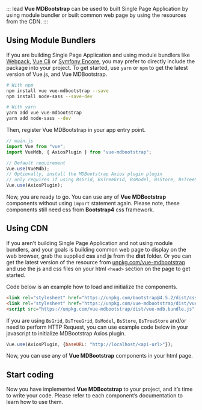 ::: lead
**Vue MDBootstrap** can be used to built Single Page Application by using module 
bundler or built common web page by using the resources from the CDN.
:::

## Using Module Bundlers

If you are building Single Page Application and using module bundlers like 
<a href="https://webpack.js.org/" target="_blank">Webpack</a>, 
<a href="https://cli.vuejs.org/" target="_blank">Vue Cli</a> or 
<a href="https://symfony.com/doc/current/frontend/encore/installation.html" 
target="_blank">Symfony Encore</a>, you may prefer to directly include the package 
into your project. To get started, use `yarn` or `npm` to get the latest version of 
Vue.js, and Vue MDBootstrap.

```bash
# With npm
npm install vue vue-mdbootstrap --save
npm install node-sass --save-dev

# With yarn
yarn add vue vue-mdbootstrap
yarn add node-sass --dev
```

Then, register Vue MDBootstrap in your app entry point.

```js
// main.js
import Vue from "vue";
import VueMdb, { AxiosPlugin } from "vue-mdbootstrap";

// Default requirement
Vue.use(VueMdb);
// Optionally, install the MDBootstrap Axios plugin plugin
// only requires if using BsGrid, BsTreeGrid, BsModel, BsStore, BsTreeStore or needs to perform HTTP Request
Vue.use(AxiosPlugin);
```

Now, you are ready to go. You can use any of **Vue MDBootstrap** components without 
using `import` statement again. Please note, these components still need css from 
**Bootstrap4** css framework. 


## Using CDN

If you aren't building Single Page Application and not using module bundlers, and 
your goals is building common web page to display on the web browser, grab the 
supplied **css** and **js** from the **dist** folder. Or you can get the latest 
version of the resource from <a href="https://unpkg.com/vue-mdbootstrap" 
target="_blank">unpkg.com/vue-mdbootstrap</a> and use the js and css files on your 
html `<head>` section on the page to get started. 

Code below is an example how to load and initialize the components.

```html
<link rel="stylesheet" href="https://unpkg.com/bootstrap@4.5.2/dist/css/bootstrap.min.css" crossorigin="anonymous">
<link rel="stylesheet" href="https://unpkg.com/vue-mdbootstrap/dist/vue-mdb.css" crossorigin="anonymous">
<script src="https://unpkg.com/vue-mdbootstrap/dist/vue-mdb.bundle.js" crossorigin="anonymous"></script>
```

If you are using `BsGrid`, `BsTreeGrid`, `BsModel`, `BsStore`, `BsTreeStore` and/or 
need to perform HTTP Request, you can use example code below in your javascript to 
initialize MDBootstrap Axios plugin.

```js
Vue.use(AxiosPlugin, {baseURL: "http://localhost/<api-url>"});
```

Now, you can use any of **Vue MDBootstrap** components in your html page.


## Start coding

Now you have implemented **Vue MDBootstrap** to your project, and it’s time to write your 
code. Please refer to each component’s documentation to learn how to use them.
